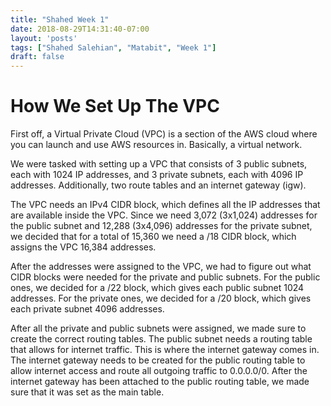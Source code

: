 ```yaml
---
title: "Shahed Week 1"
date: 2018-08-29T14:31:40-07:00
layout: 'posts'
tags: ["Shahed Salehian", "Matabit", "Week 1"]
draft: false
---
```


# How We Set Up The VPC

First off, a Virtual Private Cloud (VPC) is a section of the AWS cloud where you can launch and use AWS resources in. Basically, a virtual network.

We were tasked with setting up a VPC that consists of 3 public subnets, each with 1024 IP addresses, and 3 private subnets, each with 4096 IP addresses.
Additionally, two route tables and an internet gateway (igw).

The VPC needs an IPv4 CIDR block, which defines all the IP addresses that are available inside the VPC. Since we need 3,072 (3x1,024) addresses for the public subnet and 12,288 (3x4,096) addresses for the private subnet, we decided that for a total of 15,360 we need a /18 CIDR block, which assigns the VPC 16,384 addresses.

After the addresses were assigned to the VPC, we had to figure out what CIDR blocks were needed for the private and public subnets.
For the public ones, we decided for a /22 block, which gives each public subnet 1024 addresses.
For the private ones, we decided for a /20 block, which gives each private subnet 4096 addresses.

After all the private and public subnets were assigned, we made sure to create the correct routing tables. The public subnet needs a routing table that allows for internet traffic. This is where the internet gateway comes in. The internet gateway needs to be created for the public routing table to allow internet access and route all outgoing traffic to 0.0.0.0/0.
After the internet gateway has been attached to the public routing table, we made sure that it was set as the main table.
